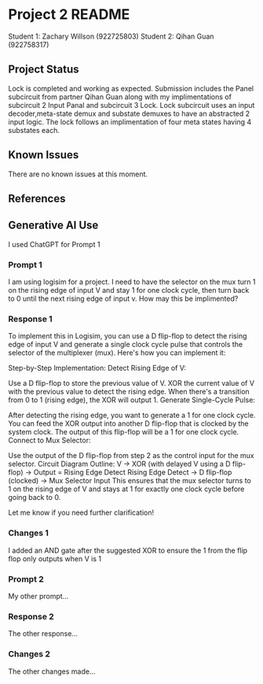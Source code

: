 # Project 2 README

Student 1: Zachary Willson (922725803)
Student 2: Qihan Guan (922758317)

## Project Status
Lock is completed and working as expected. Submission includes the Panel subcircuit from partner Qihan Guan along with my implimentations of
subcircuit 2 Input Panal and subcircuit 3 Lock. Lock subcircuit uses an input decoder,meta-state demux and substate demuxes to have an abstracted 2 input logic. The lock follows an implimentation of four meta states having 4 substates each.

## Known Issues
There are no known issues at this moment.

## References

## Generative AI Use
I used ChatGPT for Prompt 1

### Prompt 1
I am using logisim for a project. I need to have the selector on the mux turn 1 on the rising edge of input V and stay 1 for one clock cycle, then turn back to 0 until the next rising edge of input v. How may this be implimented? 

### Response 1
To implement this in Logisim, you can use a D flip-flop to detect the rising edge of input V and generate a single clock cycle pulse that controls the selector of the multiplexer (mux). Here's how you can implement it:

Step-by-Step Implementation:
Detect Rising Edge of V:

Use a D flip-flop to store the previous value of V.
XOR the current value of V with the previous value to detect the rising edge. When there's a transition from 0 to 1 (rising edge), the XOR will output 1.
Generate Single-Cycle Pulse:

After detecting the rising edge, you want to generate a 1 for one clock cycle. You can feed the XOR output into another D flip-flop that is clocked by the system clock. The output of this flip-flop will be a 1 for one clock cycle.
Connect to Mux Selector:

Use the output of the D flip-flop from step 2 as the control input for the mux selector.
Circuit Diagram Outline:
V → XOR (with delayed V using a D flip-flop) → Output = Rising Edge Detect
Rising Edge Detect → D flip-flop (clocked) → Mux Selector Input
This ensures that the mux selector turns to 1 on the rising edge of V and stays at 1 for exactly one clock cycle before going back to 0.

Let me know if you need further clarification!
### Changes 1
I added an AND gate after the suggested XOR to ensure the 1 from the flip flop only outputs when V is 1

### Prompt 2
My other prompt...

### Response 2
The other response...

### Changes 2
The other changes made...
